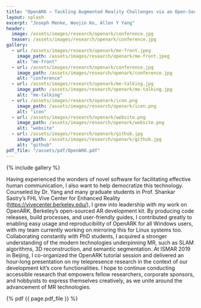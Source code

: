 ```yaml
---
title: "OpenARK – Tackling Augmented Reality Challenges via an Open-Source SDK (Tutorial Workshop at ISMAR 2019)"
layout: splash
excerpt: "Joseph Menke, Woojin Ko, Allen Y Yang"
header:
  image: /assets/images/research/openark/conference.jpg
  teaser: /assets/images/research/openark/conference.jpg
gallery:
  - url: /assets/images/research/openark/me-front.jpeg
    image_path: /assets/images/research/openark/me-front.jpeg
    alt: "me-front"
  - url: /assets/images/research/openark/conference.jpg
    image_path: /assets/images/research/openark/conference.jpg
    alt: "conference"
  - url: /assets/images/research/openark/me-talking.jpg
    image_path: /assets/images/research/openark/me-talking.jpg
    alt: "me-talking"
  - url: /assets/images/research/openark/icon.png
    image_path: /assets/images/research/openark/icon.png
    alt: "icon"
  - url: /assets/images/research/openark/website.png
    image_path: /assets/images/research/openark/website.png
    alt: "website"
  - url: /assets/images/research/openark/github.jpg
    image_path: /assets/images/research/openark/github.jpg
    alt: "github"
pdf_file: "/assets/pdf/OpenARK.pdf"
---
```


{% include gallery %}


Having experienced the wonders of novel software for facilitating effective human communication, I also want to help democratize this technology. Counseled by Dr. Yang and many graduate students in Prof. Shankar Sastry’s FHL Vive Center for Enhanced Reality (https://vivecenter.berkeley.edu/), I grew into leadership with my work on OpenARK, Berkeley’s open-sourced AR development kit. By producing code releases, build processes, and user-friendly guides, I contributed greatly to enabling easy usage and reproducibility of OpenARK for all Windows users, with my team currently working on mirroring this for Linux systems too. Collaborating constantly with PhD students, I acquired a stronger understanding of the modern technologies underpinning MR, such as SLAM algorithms, 3D reconstruction, and semantic segmentation. At ISMAR 2019 in Beijing, I co-organized the OpenARK tutorial session and delivered an hour-long presentation on my telepresence research in the context of our development kit’s core functionalities. I hope to continue conducting accessible research that empowers fellow researchers, corporate sponsors, and hobbyists to express themselves creatively, as we unite around the advancement of MR technologies.

{% pdf {{ page.pdf_file }} %}